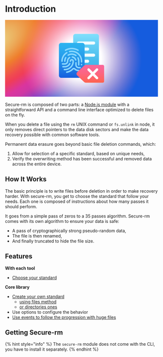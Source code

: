 # Introduction

![](.gitbook/assets/card.png)

Secure-rm is composed of two parts: a [Node.js module](core/installation.md) with a straightforward API and a command line interface optimized to delete files on the fly.

When you delete a file using the `rm` UNIX command or `fs.unlink` in node, it only removes direct pointers to the data disk sectors and make the data recovery possible with common software tools.

Permanent data erasure goes beyond basic file deletion commands, which:

1. Allow for selection of a specific standard, based on unique needs,
2. Verify the overwriting method has been successful and removed data across the entire device.

## How It Works

The basic principle is to write files before deletion in order to make recovery harder. With secure-rm, you get to choose the standard that follow your needs. Each one is composed of instructions about how many passes it should perform.

It goes from a simple pass of zeros to a 35 passes algorithm. Secure-rm comes with its own algorithm to ensure your data is safe:

* A pass of cryptographically strong pseudo-random data,
* The file is then renamed,
* And finally truncated to hide the file size.

## Features

**With each tool**

* [Choose your standard](core/standards.md)

**Core library**

* [Create your own standard](core/custom-standard/)
  * [using files method](core/custom-standard/unlink-methods.md)
  * [or directories ones](core/custom-standard/rmdir-methods.md)
* Use options to configure the behavior
* [Use events to follow the progression with huge files](core/events.md)

## Getting Secure-rm

{% hint style="info" %}
 The `secure-rm` module does not come with the CLI, you have to install it separately.
{% endhint %}

